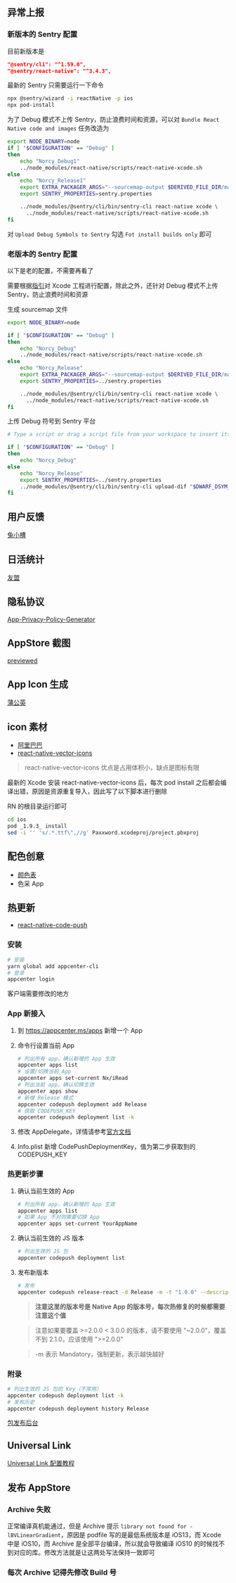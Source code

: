 ## 异常上报
### 新版本的 Sentry 配置
目前新版本是 

```json
"@sentry/cli": "^1.59.0",
"@sentry/react-native": "^3.4.3",
```

最新的 Sentry 只需要运行一下命令

```sh
npx @sentry/wizard -i reactNative -p ios
npx pod-install
```

为了 Debug 模式不上传 Sentry，防止浪费时间和资源，可以对 `Bundle React Native code and images` 任务改造为

```sh
export NODE_BINARY=node
if [ "$CONFIGURATION" == "Debug" ]
then
    echo "Norcy_Debug1"
    ../node_modules/react-native/scripts/react-native-xcode.sh
else
    echo "Norcy_Release1"
    export EXTRA_PACKAGER_ARGS="--sourcemap-output $DERIVED_FILE_DIR/main.jsbundle.map"
    export SENTRY_PROPERTIES=sentry.properties

    ../node_modules/@sentry/cli/bin/sentry-cli react-native xcode \
      ../node_modules/react-native/scripts/react-native-xcode.sh
fi
```

对 `Upload Debug Symbols to Sentry` 勾选 `Fot install builds only` 即可

### 老版本的 Sentry 配置
以下是老的配置，不需要再看了

需要根据[指引](https://docs.sentry.io/platforms/react-native/advanced-setup/)对 Xcode 工程进行配置，除此之外，还针对 Debug 模式不上传 Sentry，防止浪费时间和资源

生成 sourcemap 文件

```sh
export NODE_BINARY=node

if [ "$CONFIGURATION" == "Debug" ]
then
    echo "Norcy_Debug"
    ../node_modules/react-native/scripts/react-native-xcode.sh
else
    echo "Norcy_Release"
    export EXTRA_PACKAGER_ARGS="--sourcemap-output $DERIVED_FILE_DIR/main.jsbundle.map"
    export SENTRY_PROPERTIES=../sentry.properties

    ../node_modules/@sentry/cli/bin/sentry-cli react-native xcode \
      ../node_modules/react-native/scripts/react-native-xcode.sh
fi
```

上传 Debug 符号到 Sentry 平台

```sh
# Type a script or drag a script file from your workspace to insert its path.

if [ "$CONFIGURATION" == "Debug" ]
then
    echo "Norcy_Debug"
else
    echo "Norcy_Release"
    export SENTRY_PROPERTIES=../sentry.properties
    ../node_modules/@sentry/cli/bin/sentry-cli upload-dif "$DWARF_DSYM_FOLDER_PATH"
fi
```

## 用户反馈
[兔小槽](https://txc.qq.com/)


## 日活统计
[友盟](https://mobile.umeng.com/platform/5faa8b291c520d3073a536fc/reports/trend_summary)

## 隐私协议
[App-Privacy-Policy-Generator](https://app-privacy-policy-generator.firebaseapp.com/)

## AppStore 截图
[previewed](https://previewed.app/mockups/screenshots/appstore/iphone-panorama)

## App Icon 生成
[蒲公英](https://www.pgyer.com/tools/icon)

## icon 素材
+ [阿里巴巴](https://www.iconfont.cn/home/index)
+ [react-native-vector-icons](https://oblador.github.io/react-native-vector-icons/)

> react-native-vector-icons 优点是占用体积小，缺点是图标有限

最新的 Xcode 安装 react-native-vector-icons 后，每次 pod install 之后都会编译出错，原因是资源重复导入，因此写了以下脚本进行删除

RN 的根目录运行即可

```sh
cd ios
pod _1.9.3_ install
sed -i '' 's/.*.ttf\",//g' Paxxword.xcodeproj/project.pbxproj
```

## 配色创意
+ [颜色表](http://www.5tu.cn/colors/yansebiao.html)
+ 色采 App



## 热更新
+ [react-native-code-push](https://github.com/microsoft/react-native-code-push)

### 安装
```sh
# 安装
yarn global add appcenter-cli
# 登录
appcenter login
```

客户端需要修改的地方

### App 新接入
1. 到 https://appcenter.ms/apps 新增一个 App
2. 命令行设置当前 App

    ```sh
    # 列出所有 app，确认新增的 App 生效
    appcenter apps list
    # 设置/切换当前 App
    appcenter apps set-current Nx/iRead
    # 列出当前 app，确认切换生效
    appcenter apps show
    # 新增 Release 模式
    appcenter codepush deployment add Release
    # 获取 CODEPUSH_KEY
    appcenter codepush deployment list -k
    ```

3. 修改 AppDelegate，详情请参考[官方文档](https://github.com/microsoft/react-native-code-push/blob/master/docs/setup-ios.md)

4. Info.plist 新增 CodePushDeploymentKey，值为第二步获取到的 CODEPUSH_KEY


### 热更新步骤
1. 确认当前生效的 App

    ```sh
    # 列出所有 app，确认新增的 App 生效
    appcenter apps list
    # 如果 App 不对则需要切换 App
    appcenter apps set-current YourAppName
    ```

2. 确认当前生效的 JS 版本

    ```sh
    # 列出生效的 JS 包
    appcenter codepush deployment list
    ```

3. 发布新版本
    
    ```sh
    # 发布
    appcenter codepush release-react -d Release -m -t "1.0.0" --description "Message"
    ```

    > **注意这里的版本号是 Native App 的版本号，每次热修复的时候都需要注意这个值**

    > 注意如果要覆盖 >=2.0.0 < 3.0.0 的版本，请不要使用 "~2.0.0"，覆盖不到 2.1.0，应该使用 ">=2.0.0"

    > -m 表示 Mandatory，强制更新，表示越快越好

### 附录
```sh
# 列出生效的 JS 包的 Key（不常用）
appcenter codepush deployment list -k
# 发布历史
appcenter codepush deployment history Release
```

[包发布后台](https://appcenter.ms/users/Nx/apps/iRead/distribute/code-push/Release)


## Universal Link
[Universal Link 配置教程](https://www.cnblogs.com/itlover2013/p/14873153.html)


## 发布 AppStore
### Archive 失败
正常编译真机能通过，但是 Archive 提示 `library not found for -lBVLinearGradient`，原因是 podfile 写的是最低系统版本是 iOS13，而 Xcode 中是 iOS10，而 Archive 是全部平台编译，所以就会导致编译 iOS10 的时候找不到对应的库。修改方法就是让这两处写法保持一致即可

### 每次 Archive 记得先修改 Build 号